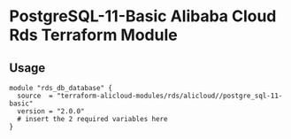 #  PostgreSQL-11-Basic Alibaba Cloud Rds Terraform Module

## Usage
```hcl
module "rds_db_database" {
  source  = "terraform-alicloud-modules/rds/alicloud//postgre_sql-11-basic"
  version = "2.0.0"
  # insert the 2 required variables here
}
```

<!-- BEGINNING OF PRE-COMMIT-TERRAFORM DOCS HOOK -->
<!-- END OF PRE-COMMIT-TERRAFORM DOCS HOOK -->
